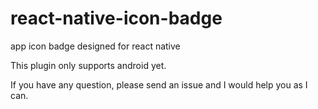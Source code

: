 # react-native-icon-badge
app icon badge designed for react native

This plugin only supports android yet.

If you have any question, please send an issue and I would help you as I can.